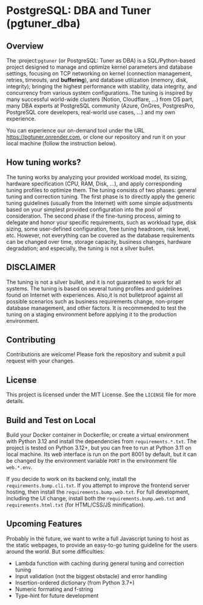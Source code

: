 # PostgreSQL: DBA and Tuner (pgtuner_dba)

## Overview

The :project:`pgtuner` (or PostgreSQL: Tuner as DBA) is a SQL/Python-based project designed to manage and optimize kernel parameters and database settings, focusing on TCP networking on kernel (connection management, retries, timeouts, and **buffering**), and database utilization (memory, disk, integrity); bringing the highest performance with stability, data integrity, and concurrency from various system configurations. The tuning is inspired by many successful world-wide clusters (Notion, Cloudflare, ...) from OS part, many DBA experts at PostgreSQL community (Azure, OnGres, PostgresPro, PostgreSQL core developers, real-world use cases, ...) and my own experience. 

You can experience our on-demand tool under the URL https://pgtuner.onrender.com, or clone our repository and run it on your local machine (follow the instruction below). 

## How tuning works?

The tuning works by analyzing your provided workload model, its sizing, hardware specification (CPU, RAM, Disk, ...), and apply corresponding tuning profiles to optimize them. The tuning consists of two phases: general tuning and correction tuning. The first phase is to directly apply the generic tuning guidelines (usually from the Internet) with some simple 
adjustments based on your simplest provided configuration into the pool of consideration. The second phase if the fine-tuning process, aiming to delegate and honor your specific requirements, such as workload type, disk sizing, some user-defined configuration, free tuning headroom, risk level, etc. However, not everything can be covered as the database requirements can be changed over time, storage capacity, business changes, hardware degradation; and especially, the tuning is not a silver bullet.

## DISCLAIMER

The tuning is not a silver bullet, and it is not guaranteed to work for all systems. The tuning is based on several tuning profiles and guidelines found on Internet with experiences. Also,it is not bulletproof against all possible scenarios such as business requirements change, non-proper database management, and other factors. It is recommended to test the tuning on a staging environment before applying it to the production environment. 

## Contributing

Contributions are welcome! Please fork the repository and submit a pull request with your changes.

## License

This project is licensed under the MIT License. See the `LICENSE` file for more details.

## Build and Test on Local

Build your Docker container in Dockerfile; or create a virtual environment with Python 3.12 and install the dependencies from `requirements.*.txt`. The project is tested on Python 3.12+, but you can free to run at Python 3.11 on local machine. Its web interface is run on the port 8001 by default, but it can be changed by the environment variable `PORT` in the environment file `web.*.env`.

If you decide to work on its backend only, install the `requirements.bump.cli.txt`. If you attempt to improve the frontend server hosting, then install the `requirements.bump.web.txt`. For full development, including the UI change, install both the `requirements.bump.web.txt` and `requirements.html.txt` (for HTML/CSS/JS minification).

## Upcoming Features

Probably in the future, we want to write a full Javascript tuning to host as the static webpages, to provide an easy-to-go tuning guideline for the users around the world. But some difficulties:
- Lambda function with caching during general tuning and correction tuning
- Input validation (not the biggest obstacle) and error handling
- Insertion-ordered dictionary (from Python 3.7+)
- Numeric formating and f-string
- Type-hint for future development


